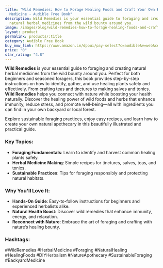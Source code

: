 ```yaml
---
title: "Wild Remedies: How to Forage Healing Foods and Craft Your Own Herbal
  Medicine - Audible Free Book"
description: Wild Remedies is your essential guide to foraging and creating
  natural herbal medicines from the wild bounty around you.
image: /images/blog/wild-remedies-how-to-forage-healing-foods-and-craft-your-own-herbal-medicine.jpg
layout: product
permalink: products/:title
category: Audible Free Book
buy_now_link: https://www.amazon.in/dppui/pay-select?c=audible&v=web&collectShippingAddress=true&actionCode=AINTM035091118001K&inAppBrowser=false&purchaseType=trial&HMAC2=hFpafYjUGZrg106Q70ccZvdWD1FVIGopA09oHUgjDREyAAAAAGcfu+sAAAAC&MarketplaceID=AJO3FBRUE6J4S&membershipOnly=false&isHomestead=true&asin=B08KFQ1S9Y&addOnAsin=B086H4161P&borrowBundleUpsell=true&preferenceType=Audible&tag=m0150-21
price: "0"
star_rating: "4.8"
---
```


**Wild Remedies** is your essential guide to foraging and creating natural herbal medicines from the wild bounty around you. Perfect for both beginners and seasoned foragers, this book provides step-by-step instructions on how to identify, gather, and use healing plants safely and effectively. From crafting teas and tinctures to making salves and tonics, **Wild Remedies** helps you connect with nature while boosting your health naturally. Discover the healing power of wild foods and herbs that enhance immunity, reduce stress, and promote well-being—all with ingredients you can find in your own backyard or local forest.

Explore sustainable foraging practices, enjoy easy recipes, and learn how to create your own natural apothecary in this beautifully illustrated and practical guide.

### Key Topics:
- **Foraging Fundamentals**: Learn to identify and harvest common healing plants safely.
- **Herbal Medicine Making**: Simple recipes for tinctures, salves, teas, and tonics.
- **Sustainable Practices**: Tips for foraging responsibly and protecting natural habitats.

### Why You'll Love It:
- **Hands-On Guide**: Easy-to-follow instructions for beginners and experienced herbalists alike.
- **Natural Health Boost**: Discover wild remedies that enhance immunity, energy, and relaxation.
- **Reconnect with Nature**: Embrace the art of foraging and crafting with nature’s healing bounty.

### Hashtags:
#WildRemedies #HerbalMedicine #Foraging #NaturalHealing #HealingFoods #DIYHerbalism #NatureApothecary #SustainableForaging #BackyardMedicine
